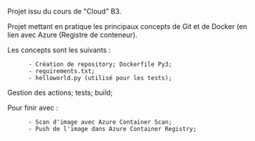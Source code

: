 Projet issu du cours de "Cloud" B3.

Projet mettant en pratique les principaux concepts de Git et de Docker (en lien avec Azure (Registre de conteneur).


Les concepts sont les suivants :

          - Création de repository; Dockerfile Py3;
          - requirements.txt;
          - helloworld.py (utilisé pour les tests);


Gestion des actions; tests; build;

Pour finir avec :

          - Scan d'image avec Azure Container Scan;
          - Push de l'image dans Azure Container Registry;

